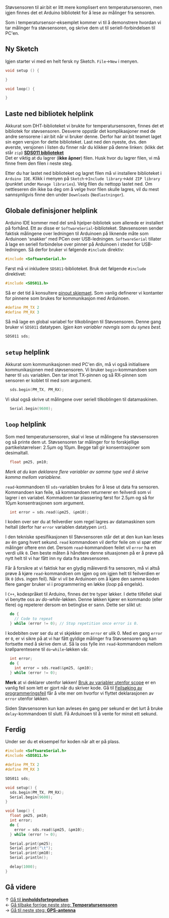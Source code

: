 Støvsensoren til air:bit er litt mere komplisert enn temperatursensoren, men igjen finnes det et Arduino bibliotekt for å lese av målinger fra sensoren.

Som i temperatursensor-eksemplet kommer vi til å demonstrere hvordan vi tar målinger fra støvsensoren, og skrive dem ut til seriell-forbindelsen til PC'en.

## Ny Sketch

Igjen starter vi med en helt fersk ny Sketch. `File`&rarr;`New` i menyen.

``` cpp
void setup () {

}

void loop() {

}
```

## Laste ned bibliotek helplink

Akkurat som DHT-biblioteket vi brukte for temperatursensoren, finnes det et bibliotek for støvsensoren. Desverre oppstår det komplikasjoner med de andre sensorene i air:bit når vi bruker denne. Derfor har air:bit teamet laget sin egen versjon for dette biblioteket. Last ned den nyeste, dvs. den øverste, versjonen i listen du finner når du klikker på denne linken: (klikk det står `zip`) **[SDS011 biblioteket](https://github.com/skolelab/SDS011/releases)**  
Det er viktig at du lagrer (**ikke åpner**) filen. Husk hvor du lagrer filen, vi må finne frem den filen i neste steg.

Etter du har lastet ned biblioteket og lagret filen må vi installere biblioteket i `Arduino IDE`. Klikk i menyen på `Sketch`&rarr;`Include library`&rarr;`Add ZIP library` (punktet under `Manage libraries`). Velg filen du nettopp lastet ned. Om nettleseren din ikke ba deg om å velge hvor filen skulle lagres, vil du mest sannsynligvis finne den under `Downloads` (`Nedlastninger`).

## Globale definisjoner helplink

Arduino IDE kommer med del små hjelper-bibliotek som allerede er installert på forhånd. Ett av disse er `SoftwareSerial`-biblioteket. Støvsensoren sender faktisk målingene over ledningen til Arduinoen på liknende måte som Arduinoen 'snakker' med PCen over USB-ledningen. `SoftwareSerial` tillater å lage en seriell forbindelse over pinner på Arduinoen i stedet for USB-ledningen. Så derfor bruker vi følgende `#include` direktiv:

``` cpp
#include <SoftwareSerial.h>
```

Først må vi inkludere `SDS011`-biblioteket. Bruk det følgende `#include` direktivet:

``` cpp
#include <SDS011.h>
```

Så er det tid å konsultere [pinout skjemaet][pinout]. Som vanlig definerer vi kontanter for pinnene som brukes for kommunikasjon med Arduinoen.

``` cpp
#define PM_TX 2
#define PM_RX 3
```

Så må lage en global variabel for tilkoblingen til Støvsensoren. Denne gang bruker vi `SDS011` datatypen. *Igjen kan variabler navngis som du synes best.*

``` cpp
SDS011 sds;
```

## `setup` helplink

Akkurat som kommunikasjonen med PC'en din, må vi også initialisere kommunikasjonen med støvsensoren. Vi bruker `begin`-kommandoen som hører til `sds` variablen. Den tar imot TX-pinnen og så RX-pinnen som sensoren er koblet til med som argument.

``` cpp
  sds.begin(PM_TX, PM_RX);
```

Vi skal også skrive ut målingene over seriell tilkoblingen til datamaskinen.

``` cpp
  Serial.begin(9600);
```

## `loop` helplink

Som med temperatursensoren, skal vi lese ut målingene fra støvsensoren og så printe dem ut. Støvsensoren tar målinger for to forskjellige partikelstørrelser: 2.5µm og 10µm. Begge tall gir konsentrasjoner som desimaltall.

``` cpp
  float pm25, pm10;
```

*Merk at du kan deklarere flere variabler av samme type ved å skrive komma mellom variablene.*

`read`-kommandoen til `sds`-variablen brukes for å lese ut data fra sensoren. Kommandoen kan feile, så kommandoen returnerer en feilverdi som vi lagrer i en variabel. Kommadoen tar plassering først for 2.5µm og så for 10µm konsentrasjonen som argument.

``` cpp
  int error = sds.read(&pm25, &pm10);
```

I koden over ser du at feilverdier som regel lagres av datamaskinen som heltall (derfor har `error` variablen datatypen `int`).

I den tekniske spesifikasjonen til Støvsensoren står det at den kun kan leses av én gang hvert sekund. `read` kommandoen vil derfor feile om vi spør etter målinger oftere enn det. Dersom `read`-kommandoen feilet vil `error` ha en verdi ulik `0`. Den beste måten å håndtere denne situasjonen på er å prøve på nytt helt til vi har fått inn ny data fra støvsensoren.

Får å forsikre at vi faktisk har en glydig måleverdi fra sensoren, må vi altså prøve å kjøre `read`-kommandoen om igjen og om igjen helt til feilverdien er lik `0` (dvs. ingen feil). Når vi vil be Arduinoen om å kjøre den samme koden flere ganger bruker vi i programmering en løkke (*loop* på engelsk).

I `C++`, kodespråket til Arduino, finnes det tre typer løkker. I dette tilfellet skal vi benytte oss av *do-while*-løkken. Denne løkken kjører en kommando (eller flere) og repeterer dersom en betinglse er sann. Dette ser slikt ut:

``` cpp
  do {
    // Code to repeat
  } while (error != 0); // Stop repetition once error is 0.
```

I kodebiten over ser du at vi skjekker om `error` er ulik 0. Med en gang `error` er `0`, er vi sikre på at vi har fått gyldige målinger fra Støvsensoren og kan fortsette med å skrive dem ut. Så la oss fylle inn `read`-kommandoen mellom krøllparentesene til `do`-`while`-løkken vår.

``` cpp
  int error;
  do {
    int error = sds.read(&pm25, &pm10);
  } while (error != 0);
```

**Merk** at vi deklarer utenfor løkken! [Bruk av variabler utenfor scope][debugging-scopes] er en vanlig feil som lett er gjort når du skriver kode. Gå til [Feilsøking av programmeringsfeil][debugging-scopes] får å vite mer om hvorfor vi flyttet deklarasjonen av `error` utenfor løkken.

Siden Støvsensoren kun kan avleses én gang per sekund er det lurt å bruke `delay`-kommandoen til slutt. Få Arduinoen til å vente for minst ett sekund.

## Ferdig

Under ser du et eksempel for koden når alt er på plass.

``` cpp
#include <SoftwareSerial.h>
#include <SDS011.h>

#define PM_TX 2
#define PM_RX 3

SDS011 sds;

void setup() {
  sds.begin(PM_TX, PM_RX);
  Serial.begin(9600);
}

void loop() {
  float pm25, pm10;
  int error;
  do {
    error = sds.read(&pm25, &pm10);
  } while (error != 0);

  Serial.print(pm25);
  Serial.print("\t");
  Serial.print(pm10);
  Serial.println();

  delay(1000);
}
```

## Gå videre

&uarr; [Gå til **innholdsfortegnelsen**][home]  
&larr; [Gå tilbake forrige neste steg: **Temperatursensoren**][dht]  
&rarr; [Gå til neste steg: **GPS-antenna**][gps]  

[home]: airbit-Programmering
[dht]: Programmering-med-Temperatursensoren
[gps]: Programmering-med-GPS-antenna

[pinout]: airbit-Pinout

[debugging-scopes]: Feilsøking-av-programmeringsfeil#bruk-av-variabler-utenfor-scope
